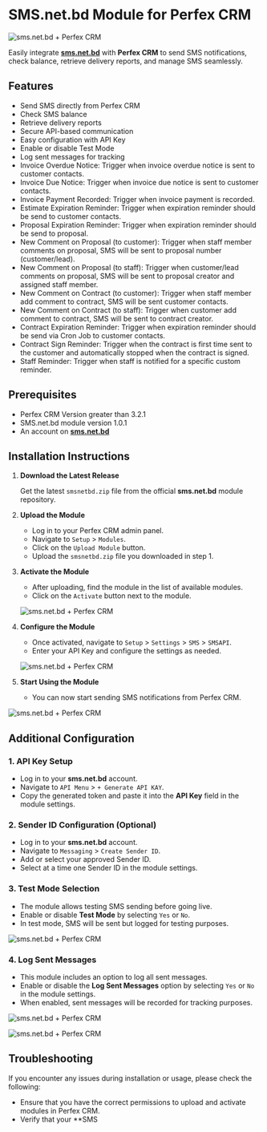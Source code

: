 # SMS.net.bd Module for Perfex CRM

![sms.net.bd + Perfex CRM](./assets/img/sms-net-bd-logo.png)

Easily integrate **[sms.net.bd](https://sms.net.bd)** with **Perfex CRM** to send SMS notifications, check balance, retrieve delivery reports, and manage SMS seamlessly.

## Features
- Send SMS directly from Perfex CRM  
- Check SMS balance  
- Retrieve delivery reports  
- Secure API-based communication  
- Easy configuration with API Key  
- Enable or disable Test Mode  
- Log sent messages for tracking  
- Invoice Overdue Notice: Trigger when invoice overdue notice is sent to customer contacts.
- Invoice Due Notice: Trigger when invoice due notice is sent to customer contacts.
- Invoice Payment Recorded: Trigger when invoice payment is recorded.
- Estimate Expiration Reminder: Trigger when expiration reminder should be send to customer contacts.
- Proposal Expiration Reminder: Trigger when expiration reminder should be send to proposal.
- New Comment on Proposal (to customer): Trigger when staff member comments on proposal, SMS will be sent to proposal number (customer/lead).
- New Comment on Proposal (to staff): Trigger when customer/lead comments on proposal, SMS will be sent to proposal creator and assigned staff member.
- New Comment on Contract (to customer): Trigger when staff member add comment to contract, SMS will be sent customer contacts.
- New Comment on Contract (to staff): Trigger when customer add comment to contract, SMS will be sent to contract creator.
- Contract Expiration Reminder: Trigger when expiration reminder should be send via Cron Job to customer contacts.
- Contract Sign Reminder: Trigger when the contract is first time sent to the customer and automatically stopped when the contract is signed.
- Staff Reminder: Trigger when staff is notified for a specific custom reminder.

## Prerequisites
- Perfex CRM Version greater than 3.2.1
- SMS.net.bd module version 1.0.1
- An account on **[sms.net.bd](https://sms.net.bd/signup)**

## Installation Instructions

1. **Download the Latest Release**
   
   Get the latest `smsnetbd.zip` file from the official **sms.net.bd** module repository.

2. **Upload the Module**
   
   - Log in to your Perfex CRM admin panel.
   - Navigate to `Setup` > `Modules`.
   - Click on the `Upload Module` button.
   - Upload the `smsnetbd.zip` file you downloaded in step 1.

3. **Activate the Module**
   
   - After uploading, find the module in the list of available modules.
   - Click on the `Activate` button next to the module.

   ![sms.net.bd + Perfex CRM](./assets/img/screenshot1.png) 

4. **Configure the Module**
   
   - Once activated, navigate to `Setup` > `Settings` > `SMS` > `SMSAPI`.
   - Enter your API Key and configure the settings as needed.

   ![sms.net.bd + Perfex CRM](./assets/img/screenshot3.png)

5. **Start Using the Module**
   
   - You can now start sending SMS notifications from Perfex CRM.



![sms.net.bd + Perfex CRM](./assets/img/screenshot2.png)



## Additional Configuration

### 1. API Key Setup
   
   - Log in to your **sms.net.bd** account.
   - Navigate to `API Menu` > `+ Generate API KAY`.
   - Copy the generated token and paste it into the **API Key** field in the module settings.

### 2. Sender ID Configuration (Optional)
   
   - Log in to your **sms.net.bd** account.
   - Navigate to `Messaging` > `Create Sender ID`.
   - Add or select your approved Sender ID.
   - Select at a time one Sender ID in the module settings.

### 3. Test Mode Selection
   
   - The module allows testing SMS sending before going live.
   - Enable or disable **Test Mode** by selecting `Yes` or `No`.
   - In test mode, SMS will be sent but logged for testing purposes.

   ![sms.net.bd + Perfex CRM](./assets/img/screenshot4.png)

### 4. Log Sent Messages
   
   - This module includes an option to log all sent messages.
   - Enable or disable the **Log Sent Messages** option by selecting `Yes` or `No` in the module settings.
   - When enabled, sent messages will be recorded for tracking purposes.

   ![sms.net.bd + Perfex CRM](./assets/img/screenshot5.png)

   ![sms.net.bd + Perfex CRM](./assets/img/screenshot6.png)

## Troubleshooting

If you encounter any issues during installation or usage, please check the following:

- Ensure that you have the correct permissions to upload and activate modules in Perfex CRM.
- Verify that your **SMS
